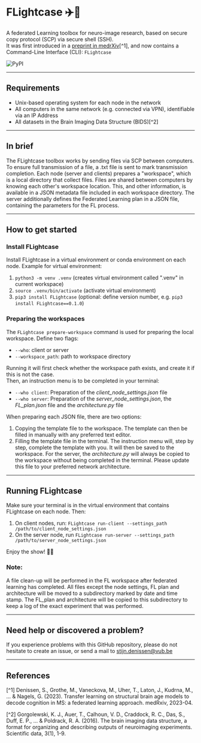 # FLightcase :airplane::briefcase:

A federated Learning toolbox for neuro-image research, based on secure copy protocol (SCP) via secure shell (SSH).\
It was first introduced in a [preprint in medrXiv](https://www.medrxiv.org/content/10.1101/2023.04.22.23288741v1)[^1], 
and now contains a Command-Line Interface (CLI): ```FLightcase``` 

![PyPI](https://img.shields.io/pypi/v/FLightcase?label=pypi%20package)

***

## Requirements
- Unix-based operating system for each node in the network
- All computers in the same network (e.g. connected via VPN), identifiable via an IP Address
- All datasets in the Brain Imaging Data Structure (BIDS)[^2]

***

## In brief
The FLightcase toolbox works by sending files via SCP between computers. To ensure full transmission of a file, a .txt file is sent to mark transmission completion.
Each node (server and clients) prepares a "workspace", which is a local directory that collect files. Files are shared between computers by knowing each other's workspace location.
This, and other information, is available in a JSON metadata file included in each workspace directory.
The server additionally defines the Federated Learning plan in a JSON file, containing the parameters for the FL process.

***

## How to get started
### Install FLightcase
Install FLightcase in a virtual environment or conda environment on each node. Example for virtual environment:
1. ```python3 -m venv .venv``` (creates virtual environment called ".venv" in current workspace)
2. ```source .venv/bin/activate``` (activate virtual environment)
3. ```pip3 install FLightcase``` (optional: define version number, e.g. ```pip3 install FLightcase==0.1.0```)

### Preparing the workspaces
The ```FLightcase prepare-workspace``` command is used for preparing the local workspace. Define two flags:
- ```--who```: client or server
- ```--workspace_path```: path to workspace directory

Running it will first check whether the workspace path exists, and create it if this is not the case.\
Then, an instruction menu is to be completed in your terminal:
- ```--who client```: Preparation of the *client_node_settings.json* file
- ```--who server```: Preparation of the *server_node_settings.json*, the *FL_plan.json* file and the *architecture.py* file

When preparing each JSON file, there are two options:
1. Copying the template file to the workspace. The template can then be filled in manually with any preferred text editor.
2. Filling the template file in the terminal. The instruction menu will, step by step, complete the template with you. It will then be saved to the workspace.
For the server, the *architecture.py* will always be copied to the workspace without being completed in the terminal. Please update this file to your preferred network architecture.

***

## Running FLightcase
Make sure your terminal is in the virtual environment that contains FLightcase on each node. Then:
1. On client nodes, run: ```FLightcase run-client --settings_path /path/to/client_node_settings.json```
2. On the server node, run ```FLightcase run-server --settings_path /path/to/server_node_settings.json```

Enjoy the show! :woman_dancing::man_dancing:

### Note:
A file clean-up will be performed in the FL workspace after federated learning has completed.
All files except the node settings, FL plan and architecture will be moved to a subdirectory marked by date and time stamp.
The FL_plan and architecture will be copied to this subdirectory to keep a log of the exact experiment that was performed.

***

## Need help or discovered a problem?
If you experience problems with this GitHub repository, please do not hesitate to create an issue, or send a mail to [stijn.denissen@vub.be](mailto:stijn.denissen@vub.be)

***

## References
[^1] Denissen, S., Grothe, M., Vaneckova, M., Uher, T., Laton, J., Kudrna, M., ... & Nagels, G. (2023). Transfer learning on structural brain age models to decode cognition in MS: a federated learning approach. medRxiv, 2023-04.

[^2] Gorgolewski, K. J., Auer, T., Calhoun, V. D., Craddock, R. C., Das, S., Duff, E. P., ... & Poldrack, R. A. (2016). The brain imaging data structure, a format for organizing and describing outputs of neuroimaging experiments. Scientific data, 3(1), 1-9.
